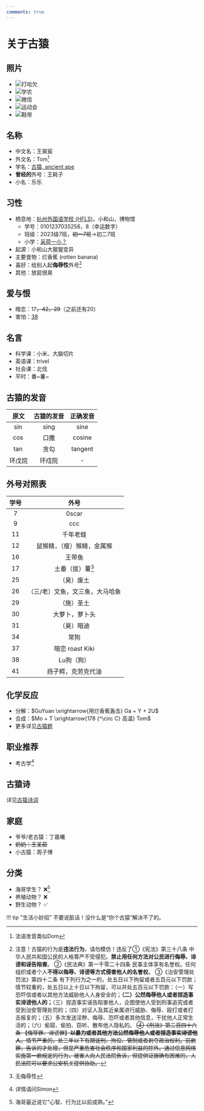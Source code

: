 ```yaml
---
comments: true
---
```


# 关于古猿

## 照片

- ![打哈欠](./files/about3.png)
- ![学农](./files/about1.png)
- ![微信](./files/about2.jpg)
- ![运动会](./files/about4.png)
- ![鞋带](./files/about6.png)

## 名称

- 中文名：王昊宸
- 外文名：Tom[^1]
- 学名：[古猿, ancient ape](./dictionary.md)
- **曾经的**外号：王耗子
- 小名：乐乐

## 习性

- 栖息地：[杭州外国语学校 (HFLS)](./habitat.md)，小和山，博物馆
    - 学号：0101237035256，8（幸运数字）
    - 班级：2023级7班，~~初一7班~~$\rightarrow$初二7班
    - 小学：[采荷一小？](./files/about5.jpg)
- 起源：小和山大猩猩变异
- 主要食物：烂香蕉 (rotten banana)
- 喜好：给别人起**侮辱性**外号[^2]
- 其他：放屁很臭

## 爱与恨

- 暗恋：17<del>，42，29</del>（之前还有20）
- 害怕：[38](./the-first-heroic-person-who-fought-against-the-ancient-ape.md)

## 名言

- 科学课：小米、大脑切片
- 英语课：trivel
- 社会课：北伐
- 平时：番\~薯\~

## 古猿的发音

|原文|古猿的发音|正确发音|
|:-:|:-:|:-:|
|$\sin$|sing|sine|
|$\cos$|口撒|cosine|
|$\tan$|贪勾|tangent|
|环戊烷|环戍院|-|

## 外号对照表

|学号|外号|
|:-:|:-:|
|7|0scar|
|9|ccc|
|11|千年老蛙|
|12|鼠猴精，（瘦）猴精，金属猴|
|16|王带鱼|
|17|土番（拔）薯[^3]|
|25|（臭）废土|
|26|（三/老）文鱼，文三鱼，大马哈鱼|
|29|（施）圣土|
|30|大萝卜，萝卜头|
|31|（臭）暗迪|
|34|常狗|
|37|暗恋 roast Kiki|
|38|Lu狗（狗）|
|41|扬子鳄，克劳克代油|

## 化学反应

- 分解：$GuYuan \xrightarrow{用烂香蕉轰击} Ga + Y + 2U$
- 合成：$Mo + T \xrightarrow{178 {^\circ C} 高温} Tom$
- 更多详见[古猿题](./docs.md#_4)

## 职业推荐

- 考古学[^4]

## 古猿诗

详见[古猿诗词](./docs.md#_2)

## 家庭

- 爷爷/老古猿：丁晨曦
- ~~奶奶：王圣茹~~
- 小古猿：周子博

## 分类

- 海哥学生？ :x:[^5]
- 养殖动物？ :x:
- 野生动物？ :white_check_mark:

!!! tip "生活小妙招"
    不要说脏话！没什么是“你个古猿”解决不了的。

[^1]: 法语发音类似Dom
[^2]: 注意！古猿的行为是**违法行为**，请勿模仿！违反了①《宪法》第三十八条 中华人民共和国公民的人格尊严不受侵犯。**禁止用任何方法对公民进行侮辱、诽谤和诬告陷害**。
②《民法典》第一千零二十四条 民事主体享有名誉权。任何组织或者个人**不得以侮辱、诽谤等方式侵害他人的名誉权**。
③《治安管理处罚法》第四十二条 有下列行为之一的，处五日以下拘留或者五百元以下罚款；情节较重的，处五日以上十日以下拘留，可以并处五百元以下罚款：（一）写恐吓信或者以其他方法威胁他人人身安全的；**（二）公然侮辱他人或者捏造事实诽谤他人的；**（三）捏造事实诬告陷害他人，企图使他人受到刑事追究或者受到治安管理处罚的；（四）对证人及其近亲属进行威胁、侮辱、殴打或者打击报复的；（五）多次发送淫秽、侮辱、恐吓或者其他信息，干扰他人正常生活的；（六）偷窥、偷拍、窃听、散布他人隐私的。
~~④《刑法》第二百四十六条 【侮辱罪、诽谤罪】**以暴力或者其他方法公然侮辱他人或者捏造事实诽谤他人**，情节严重的，处三年以下有期徒刑、拘役、管制或者剥夺政治权利。前款罪，告诉的才处理，但是严重危害社会秩序和国家利益的除外。通过信息网络实施第一款规定的行为，被害人向人民法院告诉，但提供证据确有困难的，人民法院可以要求公安机关提供协助。~~
[^3]: 无侮辱性
[^4]: 详情请问Simon
[^5]: 海哥最近说它“心智、行为比以前成熟。”
